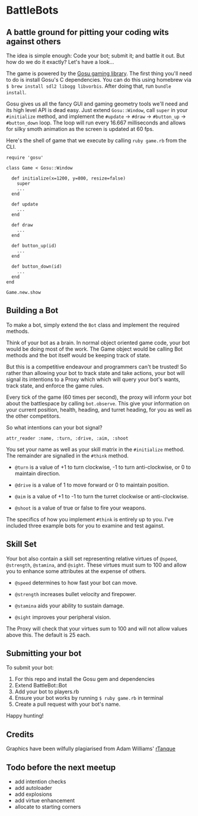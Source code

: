# BattleBots

## A battle ground for pitting your coding wits against others

The idea is simple enough: Code your bot; submit it; and battle it out.  But how do we do it exactly?  Let's have a look...

The game is powered by the [Gosu gaming library][gosu]. The first thing you'll need to do is install Gosu's C dependencies. You can do this using homebrew via `$ brew install sdl2 libogg libvorbis`. After doing that, run `bundle install`.

Gosu gives us all the fancy GUI and gaming geometry tools we'll need and its high level API is dead easy.  Just extend `Gosu::Window`, call `super` in your `#initialize` method, and implement the `#update` -> `#draw` -> `#button_up` -> `#button_down` loop.  The loop will run every 16.667 milliseconds and allows for silky smoth animation as the screen is updated at 60 fps.

Here's the shell of game that we execute by calling `ruby game.rb` from the CLI.


    require 'gosu'

    class Game < Gosu::Window

      def initialize(x=1200, y=800, resize=false)
        super
        ...
      end

      def update
        ...
      end

      def draw
        ...
      end

      def button_up(id)
        ...
      end

      def button_down(id)
        ...
      end
    end

    Game.new.show


## Building a Bot

To make a bot, simply extend the `Bot` class and implement the required methods.

Think of your bot as a brain.  In normal object oriented game code, your bot would be doing most of the work. The Game object would be calling Bot methods and the bot itself would be keeping track of state.

But this is a competitive endeavour and programmers can't be trusted!  So rather than allowing your bot to track state and take actions, your bot will signal its intentions to a Proxy which which will query your bot's wants, track state, and enforce the game rules.

Every tick of the game (60 times per second), the proxy will inform your bot about the battlespace by calling `bot.observe`.  This give your information on your current position, health, heading, and turret heading, for you as well as the other competitors.

So what intentions can your bot signal?


    attr_reader :name, :turn, :drive, :aim, :shoot


You set your name as well as your skill matrix in the `#initialize` method.  The remainder are signalled in the `#think` method.

  - `@turn` is a value of +1 to turn clockwise, -1 to turn anti-clockwise, or 0 to maintain direction.

  - `@drive` is a value of 1 to move forward or 0 to maintain position.

  - `@aim` is a value of +1 to -1 to turn the turret clockwise or anti-clockwise.

  - `@shoot` is a value of true or false to fire your weapons.

The specifics of how you implement `#think` is entirely up to you.  I've included three example bots for you to examine and test against.


## Skill Set

Your bot also contain a skill set representing relative virtues of `@speed`, `@strength`, `@stamina`, and `@sight`.  These virtues must sum to 100 and allow you to enhance some attributes at the expense of others.

  - `@speed` determines to how fast your bot can move.

  - `@strength` increases bullet velocity and firepower.

  - `@stamina` aids your ability to sustain damage.

  - `@sight` improves your peripheral vision.

The Proxy will check that your virtues sum to 100 and will not allow values above this.  The default is 25 each.


## Submitting your bot

To submit your bot:

  1. For this repo and install the Gosu gem and dependencies
  2. Extend BattleBot::Bot
  3. Add your bot to players.rb
  4. Ensure your bot works by running `$ ruby game.rb` in terminal
  4. Create a pull request with your bot's name.


Happy hunting!


## Credits

Graphics have been wilfully plagiarised from Adam Williams' [rTanque](https://github.com/awilliams/RTanque)

[gosu]: https://github.com/jlnr/gosu/


## Todo before the next meetup

  - add intention checks
  - add autoloader
  - add explosions
  - add virtue enhancement
  - allocate to starting corners
